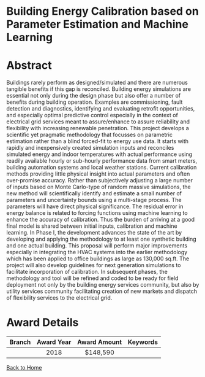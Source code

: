 
Building Energy Calibration based on Parameter Estimation and Machine Learning
==============================================================================

# Abstract


Buildings rarely perform as designed/simulated and there are numerous tangible benefits if this gap is reconciled. Building energy simulations are essential not only during the design phase but also offer a number of benefits during building operation. Examples are commissioning, fault detection and diagnostics, identifying and evaluating retrofit opportunities, and especially optimal predictive control especially in the context of electrical grid services meant to assure/enhance to assure reliability and flexibility with increasing renewable penetration. This project develops a scientific yet pragmatic methodology that focusses on parametric estimation rather than a blind forced-fit to energy use data. It starts with rapidly and inexpensively created simulation inputs and reconciles simulated energy and indoor temperatures with actual performance using readily available hourly or sub-hourly performance data from smart meters, building automation systems and local weather stations. Current calibration methods providing little physical insight into actual parameters and often over-promise accuracy. Rather than subjectively adjusting a large number of inputs based on Monte Carlo-type of random massive simulations, the new method will scientifically identify and estimate a small number of parameters and uncertainty bounds using a multi-stage process. The parameters will have direct physical significance. The residual error in energy balance is related to forcing functions using machine learning to enhance the accuracy of calibration. Thus the burden of arriving at a good final model is shared between initial inputs, calibration and machine learning. In Phase I, the development advances the state of the art by developing and applying the methodology to at least one synthetic building and one actual building. This proposal will perform major improvements especially in integrating the HVAC systems into the earlier methodology which has been applied to office buildings as large as 130,000 sq.ft. The project will also develop guidelines for next generation simulations to facilitate incorporation of calibration. In subsequent phases, the methodology and tool will be refined and coded to be ready for field deployment not only by the building energy services community, but also by utility services community facilitating creation of new markets and dispatch of flexibility services to the electrical grid.  

# Award Details

|Branch|Award Year|Award Amount|Keywords|
| :---: | :---: | :---: | :---: |
||2018|$148,590||
  
  


[Back to Home](https://github.com/chrischow/dod_sbir_awards#747)
